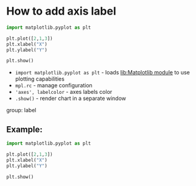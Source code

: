 # How to add axis label

```python
import matplotlib.pyplot as plt

plt.plot([2,1,3])
plt.xlabel("X")
plt.ylabel("Y")

plt.show()
```

- `import matplotlib.pyplot as plt` - loads [lib:Matplotlib module](python-matplotlib/how-to-install-matplotlib-python-lib-in-ubuntu-ubuntuversion) to use plotting capabilities
- `mpl.rc` - manage configuration
- `'axes', labelcolor` - axes labels color
- `.show()` - render chart in a separate window

group: label

## Example: 
```python
import matplotlib.pyplot as plt

plt.plot([2,1,3])
plt.xlabel("X")
plt.ylabel("Y")

plt.show()
```

